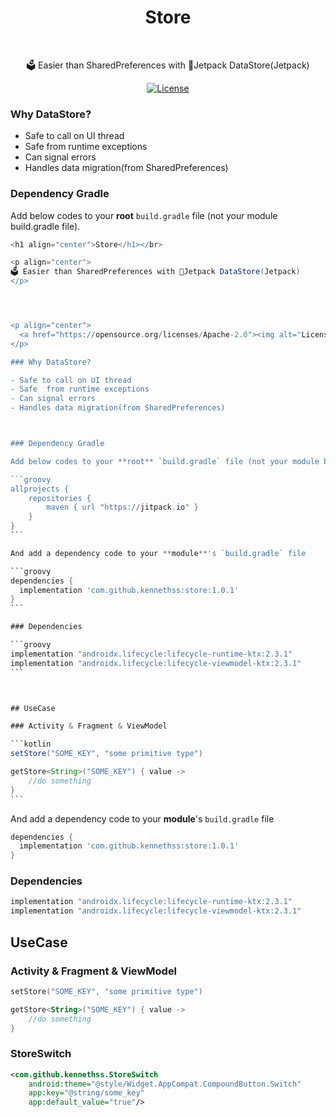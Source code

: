<h1 align="center">Store</h1></br>

<p align="center">
🗳 Easier than SharedPreferences with 🚀Jetpack DataStore(Jetpack)
</p>




<p align="center">
  <a href="https://opensource.org/licenses/Apache-2.0"><img alt="License" src="https://img.shields.io/badge/License-Apache%202.0-blue.svg"/></a>
</p>

### Why DataStore?

- Safe to call on UI thread
- Safe  from runtime exceptions
- Can signal errors
- Handles data migration(from SharedPreferences)



### Dependency Gradle 

Add below codes to your **root** `build.gradle` file (not your module build.gradle file).

```groovy
<h1 align="center">Store</h1></br>

<p align="center">
🗳 Easier than SharedPreferences with 🚀Jetpack DataStore(Jetpack)
</p>




<p align="center">
  <a href="https://opensource.org/licenses/Apache-2.0"><img alt="License" src="https://img.shields.io/badge/License-Apache%202.0-blue.svg"/></a>
</p>

### Why DataStore?

- Safe to call on UI thread
- Safe  from runtime exceptions
- Can signal errors
- Handles data migration(from SharedPreferences)



### Dependency Gradle 

Add below codes to your **root** `build.gradle` file (not your module build.gradle file).

​```groovy
allprojects {
    repositories {
        maven { url "https://jitpack.io" }
    }
}
​```

And add a dependency code to your **module**'s `build.gradle` file

​```groovy
dependencies {
  implementation 'com.github.kennethss:store:1.0.1'
}
​```

### Dependencies

​```groovy
implementation "androidx.lifecycle:lifecycle-runtime-ktx:2.3.1"
implementation "androidx.lifecycle:lifecycle-viewmodel-ktx:2.3.1"
​```



## UseCase

### Activity & Fragment & ViewModel

​```kotlin
setStore("SOME_KEY", "some primitive type")

getStore<String>("SOME_KEY") { value ->
	//do something
}
​```

```

And add a dependency code to your **module**'s `build.gradle` file

```groovy
dependencies {
  implementation 'com.github.kennethss:store:1.0.1'
}
```

### Dependencies

```groovy
implementation "androidx.lifecycle:lifecycle-runtime-ktx:2.3.1"
implementation "androidx.lifecycle:lifecycle-viewmodel-ktx:2.3.1"
```



## UseCase

### Activity & Fragment & ViewModel

```kotlin
setStore("SOME_KEY", "some primitive type")

getStore<String>("SOME_KEY") { value ->
	//do something
}
```



### StoreSwitch

```xml
<com.github.kennethss.StoreSwitch
	android:theme="@style/Widget.AppCompat.CompoundButton.Switch"
	app:key="@string/some_key"
	app:default_value="true"/>
```

